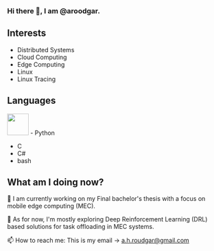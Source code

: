 ### Hi there 👋, I am @aroodgar.

## Interests
- Distributed Systems
- Cloud Computing
- Edge Computing
- Linux
- Linux Tracing

## Languages
<!--![python-logo-only](https://github.com/aroodgar/aroodgar/assets/58762460/ed054e7b-3f58-449d-8e47-1e7c14e7579f)-->
<img src="https://github.com/aroodgar/aroodgar/assets/58762460/ed054e7b-3f58-449d-8e47-1e7c14e7579f" width="50" height="50"> - Python
- C
- C#
- bash

## What am I doing now?
🔭 I am currently working on my Final bachelor's thesis with a focus on mobile edge computing (MEC).

🌱 As for now, I'm mostly exploring Deep Reinforcement Learning (DRL) based solutions for task offloading in MEC systems.

📫 How to reach me: This is my email -> a.h.roudgar@gmail.com

<!--
**aroodgar/aroodgar** is a ✨ _special_ ✨ repository because its `README.md` (this file) appears on your GitHub profile.

Here are some ideas to get you started:

- 🔭 I’m currently working on ...
- 🌱 I’m currently learning ...
- 👯 I’m looking to collaborate on ...
- 🤔 I’m looking for help with ...
- 💬 Ask me about ...
- 📫 How to reach me: ...
- 😄 Pronouns: ...
- ⚡ Fun fact: ...
-->
